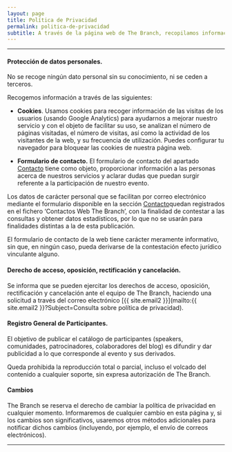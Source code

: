 ```yaml
---
layout: page
title: Política de Privacidad
permalink: politica-de-privacidad
subtitle: A través de la página web de The Branch, recopilamos información con el único objetivo de mejorar nuestros servicios.
---
```


***

#### Protección de datos personales.

No se recoge ningún dato personal sin su conocimiento, ni se ceden a terceros. 

Recogemos información a través de las siguientes:

-   **Cookies**. Usamos cookies para recoger información de las visitas de los usuarios (usando Google Analytics) para ayudarnos a mejorar nuestro servicio y con el objeto de facilitar su uso, se analizan el número de páginas visitadas, el número de visitas, así como la actividad de los visitantes de la web, y su frecuencia de utilización. Puedes configurar tu navegador para bloquear las cookies de nuestra página web.

- **Formulario de contacto.** El formulario de contacto del apartado [Contacto](http://thebranch.tech#contacto) tiene como objeto, proporcionar información a las personas acerca de nuestros servicios y aclarar dudas que puedan surgir referente a la participación de nuestro evento.

Los datos de carácter personal que se facilitan por correo electrónico mediante el formulario disponible en la sección [Contacto](http://thebranch.tech#contacto)quedan registrados en el fichero ‘Contactos Web The Branch’, con la finalidad de contestar a las consultas y obtener datos estadísticos, por lo que no se usarán para finalidades distintas a la de esta publicación.

El formulario de contacto de la web tiene carácter meramente informativo, sin que, en ningún caso, pueda derivarse de la contestación efecto jurídico vinculante alguno.

#### Derecho de acceso, oposición, rectificación y cancelación.

Se informa que se pueden ejercitar los derechos de acceso, oposición, rectificación y cancelación ante el equipo de The Branch, haciendo una solicitud a través del correo electrónico [{{ site.email2 }}](mailto:{{ site.email2 }}?Subject=Consulta sobre  política de privacidad).

#### Registro General de Participantes.

El objetivo de publicar el catálogo de participantes (speakers, comunidades, patrocinadores, colaboradores del blog) es difundir y dar publicidad a lo que corresponde al evento y sus derivados.

Queda prohibida la reproducción total o parcial, incluso el volcado del contenido a cualquier soporte, sin expresa autorización de The Branch.

#### Cambios

The Branch se reserva el derecho de cambiar la política de privacidad en cualquier momento. Informaremos de cualquier cambio en esta página y, si los cambios son significativos, usaremos otros métodos adicionales para notificar dichos cambios (incluyendo, por ejemplo, el envío de correos electrónicos).

***